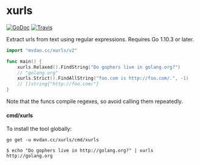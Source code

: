 # xurls

[![GoDoc](https://godoc.org/mvdan.cc/xurls?status.svg)](https://godoc.org/mvdan.cc/xurls)
[![Travis](https://travis-ci.org/mvdan/xurls.svg?branch=master)](https://travis-ci.org/mvdan/xurls)

Extract urls from text using regular expressions. Requires Go 1.10.3 or later.

```go
import "mvdan.cc/xurls/v2"

func main() {
	xurls.Relaxed().FindString("Do gophers live in golang.org?")
	// "golang.org"
	xurls.Strict().FindAllString("foo.com is http://foo.com/.", -1)
	// []string{"http://foo.com/"}
}
```

Note that the funcs compile regexes, so avoid calling them repeatedly.

#### cmd/xurls

To install the tool globally:

	go get -u mvdan.cc/xurls/cmd/xurls

```shell
$ echo "Do gophers live in http://golang.org?" | xurls
http://golang.org
```
